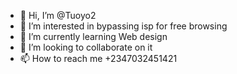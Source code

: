 - 👋 Hi, I’m @Tuoyo2
- 👀 I’m interested in bypassing isp for free browsing 
- 🌱 I’m currently learning Web design 
- 💞️ I’m looking to collaborate on it
- 📫 How to reach me +2347032451421 

<!---
Tuoyo2/Tuoyo2 is a ✨ special ✨ repository because its `README.md` (this file) appears on your GitHub profile.
You can click the Preview link to take a look at your changes.
--->
